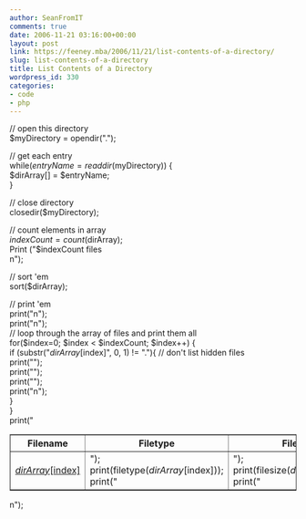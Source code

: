 ```yaml
---
author: SeanFromIT
comments: true
date: 2006-11-21 03:16:00+00:00
layout: post
link: https://feeney.mba/2006/11/21/list-contents-of-a-directory/
slug: list-contents-of-a-directory
title: List Contents of a Directory
wordpress_id: 330
categories:
- code
- php
---
```


// open this directory   
$myDirectory = opendir(".");  
  
// get each entry  
while($entryName = readdir($myDirectory)) {  
$dirArray[] = $entryName;  
}  
  
// close directory  
closedir($myDirectory);  
  
// count elements in array  
$indexCount = count($dirArray);  
Print ("$indexCount files<br>n");  
  
// sort 'em  
sort($dirArray);  
  
// print 'em  
print("<TABLE border=1 cellpadding=5 cellspacing=0 class=whitelinks>n");  
print("<TR><TH>Filename</TH><th>Filetype</th><th>Filesize</th></TR>n");  
// loop through the array of files and print them all  
for($index=0; $index < $indexCount; $index++) {  
       if (substr("$dirArray[$index]", 0, 1) != "."){ // don't list hidden files  
 print("<TR><TD><a href="$dirArray[$index]">$dirArray[$index]</a></td>");  
 print("<td>");  
 print(filetype($dirArray[$index]));  
 print("</td>");  
 print("<td>");  
 print(filesize($dirArray[$index]));  
 print("</td>");  
 print("</TR>n");  
}  
}  
print("</TABLE>n");
